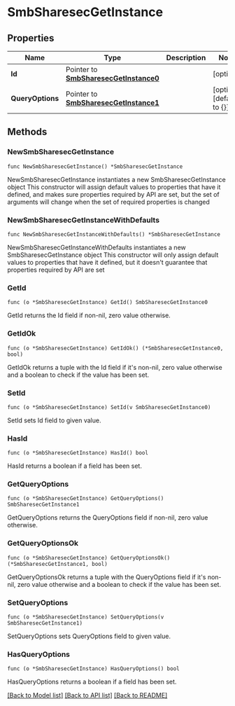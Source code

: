 # SmbSharesecGetInstance

## Properties

Name | Type | Description | Notes
------------ | ------------- | ------------- | -------------
**Id** | Pointer to [**SmbSharesecGetInstance0**](SmbSharesecGetInstance0.md) |  | [optional] 
**QueryOptions** | Pointer to [**SmbSharesecGetInstance1**](SmbSharesecGetInstance1.md) |  | [optional] [default to {}]

## Methods

### NewSmbSharesecGetInstance

`func NewSmbSharesecGetInstance() *SmbSharesecGetInstance`

NewSmbSharesecGetInstance instantiates a new SmbSharesecGetInstance object
This constructor will assign default values to properties that have it defined,
and makes sure properties required by API are set, but the set of arguments
will change when the set of required properties is changed

### NewSmbSharesecGetInstanceWithDefaults

`func NewSmbSharesecGetInstanceWithDefaults() *SmbSharesecGetInstance`

NewSmbSharesecGetInstanceWithDefaults instantiates a new SmbSharesecGetInstance object
This constructor will only assign default values to properties that have it defined,
but it doesn't guarantee that properties required by API are set

### GetId

`func (o *SmbSharesecGetInstance) GetId() SmbSharesecGetInstance0`

GetId returns the Id field if non-nil, zero value otherwise.

### GetIdOk

`func (o *SmbSharesecGetInstance) GetIdOk() (*SmbSharesecGetInstance0, bool)`

GetIdOk returns a tuple with the Id field if it's non-nil, zero value otherwise
and a boolean to check if the value has been set.

### SetId

`func (o *SmbSharesecGetInstance) SetId(v SmbSharesecGetInstance0)`

SetId sets Id field to given value.

### HasId

`func (o *SmbSharesecGetInstance) HasId() bool`

HasId returns a boolean if a field has been set.

### GetQueryOptions

`func (o *SmbSharesecGetInstance) GetQueryOptions() SmbSharesecGetInstance1`

GetQueryOptions returns the QueryOptions field if non-nil, zero value otherwise.

### GetQueryOptionsOk

`func (o *SmbSharesecGetInstance) GetQueryOptionsOk() (*SmbSharesecGetInstance1, bool)`

GetQueryOptionsOk returns a tuple with the QueryOptions field if it's non-nil, zero value otherwise
and a boolean to check if the value has been set.

### SetQueryOptions

`func (o *SmbSharesecGetInstance) SetQueryOptions(v SmbSharesecGetInstance1)`

SetQueryOptions sets QueryOptions field to given value.

### HasQueryOptions

`func (o *SmbSharesecGetInstance) HasQueryOptions() bool`

HasQueryOptions returns a boolean if a field has been set.


[[Back to Model list]](../README.md#documentation-for-models) [[Back to API list]](../README.md#documentation-for-api-endpoints) [[Back to README]](../README.md)


